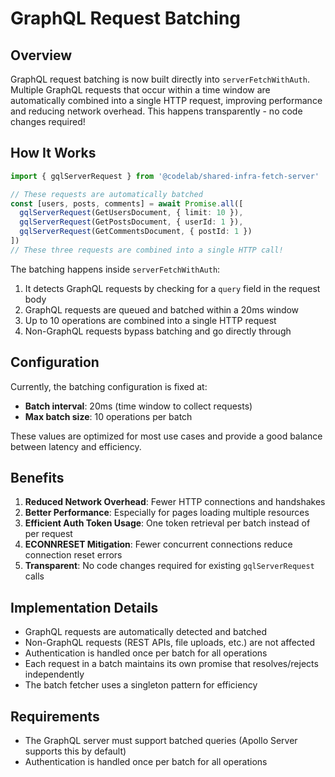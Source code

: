 # GraphQL Request Batching

## Overview

GraphQL request batching is now built directly into `serverFetchWithAuth`. Multiple GraphQL requests that occur within a time window are automatically combined into a single HTTP request, improving performance and reducing network overhead. This happens transparently - no code changes required!

## How It Works

```typescript
import { gqlServerRequest } from '@codelab/shared-infra-fetch-server'

// These requests are automatically batched
const [users, posts, comments] = await Promise.all([
  gqlServerRequest(GetUsersDocument, { limit: 10 }),
  gqlServerRequest(GetPostsDocument, { userId: 1 }),
  gqlServerRequest(GetCommentsDocument, { postId: 1 })
])
// These three requests are combined into a single HTTP call!
```

The batching happens inside `serverFetchWithAuth`:
1. It detects GraphQL requests by checking for a `query` field in the request body
2. GraphQL requests are queued and batched within a 20ms window
3. Up to 10 operations are combined into a single HTTP request
4. Non-GraphQL requests bypass batching and go directly through

## Configuration

Currently, the batching configuration is fixed at:
- **Batch interval**: 20ms (time window to collect requests)
- **Max batch size**: 10 operations per batch

These values are optimized for most use cases and provide a good balance between latency and efficiency.

## Benefits

1. **Reduced Network Overhead**: Fewer HTTP connections and handshakes
2. **Better Performance**: Especially for pages loading multiple resources
3. **Efficient Auth Token Usage**: One token retrieval per batch instead of per request
4. **ECONNRESET Mitigation**: Fewer concurrent connections reduce connection reset errors
5. **Transparent**: No code changes required for existing `gqlServerRequest` calls

## Implementation Details

- GraphQL requests are automatically detected and batched
- Non-GraphQL requests (REST APIs, file uploads, etc.) are not affected
- Authentication is handled once per batch for all operations
- Each request in a batch maintains its own promise that resolves/rejects independently
- The batch fetcher uses a singleton pattern for efficiency

## Requirements

- The GraphQL server must support batched queries (Apollo Server supports this by default)
- Authentication is handled once per batch for all operations